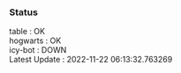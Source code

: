 ### Status


table : OK  
hogwarts : OK  
icy-bot : DOWN  
Latest Update : 2022-11-22 06:13:32.763269
